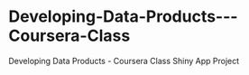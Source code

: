 Developing-Data-Products---Coursera-Class
=========================================

Developing Data Products - Coursera Class Shiny App Project
